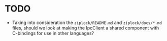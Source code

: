 # TODO

- Taking into consideration the `ziplock/README.md` and `ziplock/docs/*.md` files, should we look at making the IpcClient a shared component with C-bindings for use in other languages?
